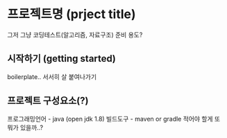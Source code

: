 # 프로젝트명 (prject title)
그저 그냥 코딩테스트(알고리즘, 자료구조) 준비 용도?

## 시작하기 (getting started)
boilerplate..
서서히 살 붙여나가기

## 프로젝트 구성요소(?)
프로그래밍언어 - java (open jdk 1.8)
빌드도구 - maven or gradle
적어야 할게 또 뭐가 있을까..?